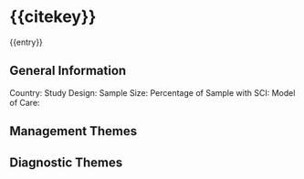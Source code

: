 # {{citekey}}
{{entry}}


## General Information
Country: 
Study Design: 
Sample Size: 
Percentage of Sample with SCI:
Model of Care: 

## Management Themes


## Diagnostic Themes
